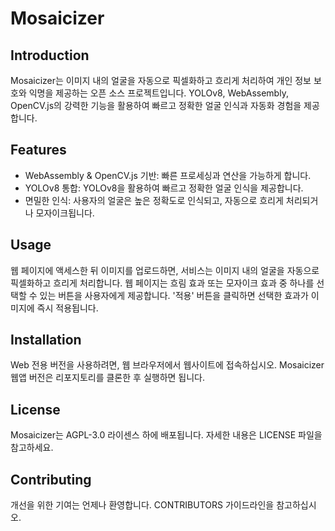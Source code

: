 # Mosaicizer

## Introduction

Mosaicizer는 이미지 내의 얼굴을 자동으로 픽셀화하고 흐리게 처리하여 개인 정보 보호와 익명을 제공하는 오픈 소스 프로젝트입니다. YOLOv8, WebAssembly, OpenCV.js의 강력한 기능을 활용하여 빠르고 정확한 얼굴 인식과 자동화 경험을 제공합니다.

## Features

- WebAssembly & OpenCV.js 기반: 빠른 프로세싱과 연산을 가능하게 합니다.
- YOLOv8 통합: YOLOv8을 활용하여 빠르고 정확한 얼굴 인식을 제공합니다.
- 면밀한 인식: 사용자의 얼굴은 높은 정확도로 인식되고, 자동으로 흐리게 처리되거나 모자이크됩니다.

## Usage

웹 페이지에 액세스한 뒤 이미지를 업로드하면, 서비스는 이미지 내의 얼굴을 자동으로 픽셀화하고 흐리게 처리합니다. 웹 페이지는 흐림 효과 또는 모자이크 효과 중 하나를 선택할 수 있는 버튼을 사용자에게 제공합니다. '적용' 버튼을 클릭하면 선택한 효과가 이미지에 즉시 적용됩니다.

## Installation

Web 전용 버전을 사용하려면, 웹 브라우저에서 웹사이트에 접속하십시오. Mosaicizer 웹앱 버전은 리포지토리를 클론한 후 실행하면 됩니다.

## License

Mosaicizer는 AGPL-3.0 라이센스 하에 배포됩니다. 자세한 내용은 LICENSE 파일을 참고하세요.

## Contributing

개선을 위한 기여는 언제나 환영합니다. CONTRIBUTORS 가이드라인을 참고하십시오.

